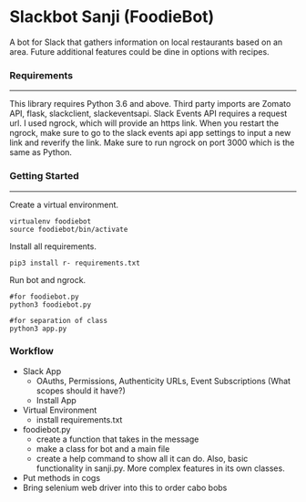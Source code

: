 # Slackbot Sanji (FoodieBot)

A bot for Slack that gathers information on local restaurants based on an area. Future additional features could be dine in options with recipes. 

### Requirements 
--- 
This library requires Python 3.6 and above. Third party imports are Zomato API, flask, slackclient, slackeventsapi. Slack Events API requires a request url. I used ngrock, which will provide an https link. When you restart the ngrock, make sure to go to the slack events api app settings to input a new link and reverify the link. Make sure to run ngrock on port 3000 which is the same as Python.

### Getting Started
---
Create a virtual environment.
```
virtualenv foodiebot
source foodiebot/bin/activate
```

Install all requirements.
```
pip3 install r- requirements.txt
```

Run bot and ngrock.
```
#for foodiebot.py
python3 foodiebot.py

#for separation of class
python3 app.py
```

### Workflow

* Slack App
    * OAuths, Permissions, Authenticity URLs, Event Subscriptions (What scopes should it have?)
    * Install App
* Virtual Environment
    * install requirements.txt
* foodiebot.py
    * create a function that takes in the message
    * make a class for bot and a main file
    * create a help command to show all it can do. Also, basic functionality in sanji.py. More complex features in its own classes.
* Put methods in cogs
* Bring selenium web driver into this to order cabo bobs


